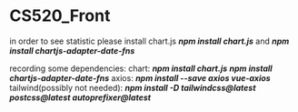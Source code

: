 # CS520_Front
 
in order to see statistic please install chart.js 
***npm install chart.js***
and 
***npm install chartjs-adapter-date-fns***

recording some dependencies:
chart:
***npm install chart.js***
***npm install chartjs-adapter-date-fns***
axios:
***npm install --save axios vue-axios***
tailwind(possibly not needed):
***npm install -D tailwindcss@latest postcss@latest autoprefixer@latest***

